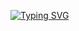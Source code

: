 [![Typing SVG](https://readme-typing-svg.demolab.com?font=Fira+Code&pause=1000&color=2684AE&width=435&lines=Hi%2C+there!;I'm+Yurim)](https://git.io/typing-svg)

<!--
**urimJ/urimJ** is a ✨ _special_ ✨ repository because its `README.md` (this file) appears on your GitHub profile.

Here are some ideas to get you started:

- 🔭 I’m currently working on ...
- 🌱 I’m currently learning ...
- 👯 I’m looking to collaborate on ...
- 🤔 I’m looking for help with ...
- 💬 Ask me about ...
- 📫 How to reach me: ...
- 😄 Pronouns: ...
- ⚡ Fun fact: ...
-->
